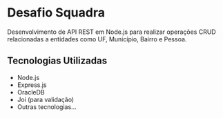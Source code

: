 # Desafio Squadra

Desenvolvimento de API REST em Node.js para realizar operações CRUD relacionadas a entidades como UF, Município, Bairro e Pessoa.

## Tecnologias Utilizadas

- Node.js
- Express.js
- OracleDB
- Joi (para validação)
- Outras tecnologias...
